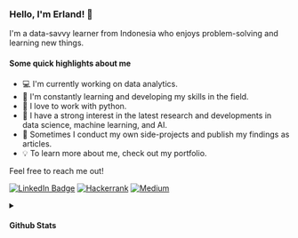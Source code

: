 
### Hello, I'm Erland! 👋

I'm a data-savvy learner from Indonesia who enjoys problem-solving and learning new things.

#### Some quick highlights about me
* 💻 I'm currently working on data analytics.
* 🌱 I'm constantly learning and developing my skills in the field.
* 🐍 I love to work with python.
* 🧠 I have a strong interest in the latest research and developments in data science, machine learning, and AI.
* 📝 Sometimes I conduct my own side-projects and publish my findings as articles.
* 💡 To learn more about me, check out my portfolio.<br>

Feel free to reach me out!

[![LinkedIn Badge](https://img.shields.io/badge/LinkedIn-0077B5?style=flat-square&logo=linkedin&logoColor=white)](https://www.linkedin.com/in/barklight)
[![Hackerrank](https://img.shields.io/badge/-HackerRank-2EC866?style=flat-square&logo=HackerRank&logoColor=white)](https://www.hackerrank.com/barklight)
[![Medium](https://img.shields.io/badge/Medium-12100E?style=flat-square&logo=medium&logoColor=white)](https://medium.com/@barklight)

<details>
  <summary><h4>Github Stats</h></summary>
<img height="100em" src="https://github-readme-stats.vercel.app/api?username=lighterland&count_private=true&show_icons=true&title_color=19A7CE&icon_color=19A7CE&border_color=19A7CE&text_color=fef9ff&hide_title=true&theme=transparent"/>
<img height="100em" src="https://github-readme-stats.vercel.app/api/top-langs/?username=lighterland&layout=compact&show_icons=true&title_color=19A7CE&icon_color=19A7CE&border_color=19A7CE&text_color=fef9ff&hide_title=true&theme=transparent"/>
</details>
